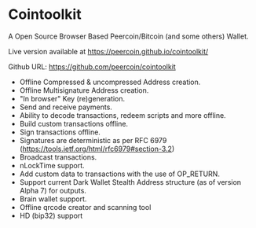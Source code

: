 Cointoolkit
=======

A Open Source Browser Based Peercoin/Bitcoin (and some others) Wallet.

Live version available at https://peercoin.github.io/cointoolkit/

Github URL: https://github.com/peercoin/cointoolkit

- Offline Compressed & uncompressed Address creation.
- Offline Multisignature Address creation.
- "In browser" Key (re)generation. 
- Send and receive payments.
- Ability to decode transactions, redeem scripts and more offline.
- Build custom transactions offline.
- Sign transactions offline.
- Signatures are deterministic as per RFC 6979 (https://tools.ietf.org/html/rfc6979#section-3.2)
- Broadcast transactions.
- nLockTime support.
- Add custom data to transactions with the use of OP_RETURN.
- Support current Dark Wallet Stealth Address structure (as of version Alpha 7) for outputs.
- Brain wallet support.
- Offline qrcode creator and scanning tool
- HD (bip32) support
